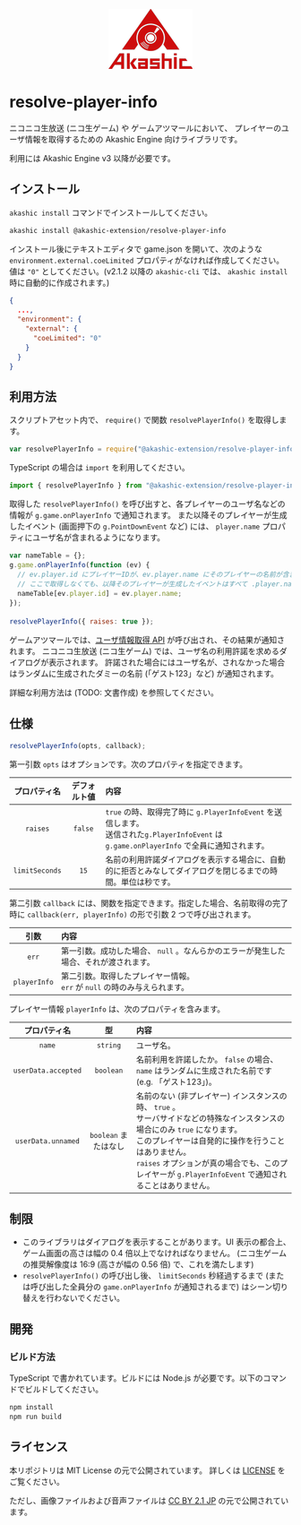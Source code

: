 <p align="center">
<img src="https://github.com/akashic-games/resolve-player-info/blob/master/img/akashic.png"/>
</p>

# resolve-player-info

ニコニコ生放送 (ニコ生ゲーム) や ゲームアツマールにおいて、
プレイヤーのユーザ情報を取得するための Akashic Engine 向けライブラリです。

利用には Akashic Engine v3 以降が必要です。

## インストール

`akashic install` コマンドでインストールしてください。

```sh
akashic install @akashic-extension/resolve-player-info
```

インストール後にテキストエディタで game.json を開いて、次のような `environment.external.coeLimited` プロパティがなければ作成してください。値は `"0"` としてください。(v2.1.2 以降の `akashic-cli` では、 `akashic install` 時に自動的に作成されます。)

```json
{
  ...,
  "environment": {
    "external": {
      "coeLimited": "0"
    }
  }
}
```

## 利用方法

スクリプトアセット内で、 `require()` で関数 `resolvePlayerInfo()` を取得します。

```javascript
var resolvePlayerInfo = require("@akashic-extension/resolve-player-info").resolvePlayerInfo;
```

TypeScript の場合は `import` を利用してください。

```typescript
import { resolvePlayerInfo } from "@akashic-extension/resolve-player-info");
```

取得した `resolvePlayerInfo()` を呼び出すと、各プレイヤーのユーザ名などの情報が `g.game.onPlayerInfo` で通知されます。
また以降そのプレイヤーが生成したイベント (画面押下の `g.PointDownEvent` など) には、 `player.name` プロパティにユーザ名が含まれるようになります。

```javascript
var nameTable = {};
g.game.onPlayerInfo(function (ev) {
  // ev.player.id にプレイヤーIDが、ev.player.name にそのプレイヤーの名前が含まれます。
  // ここで取得しなくても、以降そのプレイヤーが生成したイベントはすべて .player.name で名前を参照できます。
  nameTable[ev.player.id] = ev.player.name;
});

resolvePlayerInfo({ raises: true });
```

ゲームアツマールでは、[ユーザ情報取得 API](https://atsumaru.github.io/api-references/user/) が呼び出され、その結果が通知されます。
ニコニコ生放送 (ニコ生ゲーム) では、ユーザ名の利用許諾を求めるダイアログが表示されます。
許諾された場合にはユーザ名が、されなかった場合はランダムに生成されたダミーの名前 (「ゲスト123」など) が通知されます。

詳細な利用方法は (TODO: 文書作成) を参照してください。

## 仕様

```javascript
resolvePlayerInfo(opts, callback);
```

第一引数 `opts` はオプションです。次のプロパティを指定できます。

|プロパティ名|デフォルト値|内容|
|:---:|:---:|:---|
|`raises`|`false`|`true` の時、取得完了時に `g.PlayerInfoEvent` を送信します。<br> 送信された`g.PlayerInfoEvent` は `g.game.onPlayerInfo` で全員に通知されます。|
|`limitSeconds`|`15`|名前の利用許諾ダイアログを表示する場合に、自動的に拒否とみなしてダイアログを閉じるまでの時間。単位は秒です。|

第二引数 `callback` には、関数を指定できます。指定した場合、名前取得の完了時に `callback(err, playerInfo)` の形で引数 2 つで呼び出されます。

|引数|内容|
|:---:|:---|
|`err`|第一引数。成功した場合、 `null` 。なんらかのエラーが発生した場合、それが渡されます。|
|`playerInfo`|第二引数。取得したプレイヤー情報。<br>`err` が `null` の時のみ与えられます。|

プレイヤー情報 `playerInfo` は、次のプロパティを含みます。

|プロパティ名|型|内容|
|:---:|:---:|:---|
|`name`|`string`|ユーザ名。|
|`userData.accepted`|`boolean`|名前利用を許諾したか。 `false` の場合、 `name` はランダムに生成された名前です (e.g. 「ゲスト123」)。|
|`userData.unnamed`|`boolean` またはなし|名前のない (非プレイヤー) インスタンスの時、 `true` 。<br>サーバサイドなどの特殊なインスタンスの場合にのみ `true` になります。<br>このプレイヤーは自発的に操作を行うことはありません。<br> `raises` オプションが真の場合でも、このプレイヤーが `g.PlayerInfoEvent` で通知されることはありません。|

## 制限

* このライブラリはダイアログを表示することがあります。UI 表示の都合上、ゲーム画面の高さは幅の 0.4 倍以上でなければなりません。
  (ニコ生ゲームの推奨解像度は 16:9 (高さが幅の 0.56 倍) で、これを満たします)
* `resolvePlayerInfo()` の呼び出し後、 `limitSeconds` 秒経過するまで
  (または呼び出した全員分の `game.onPlayerInfo` が通知されるまで) はシーン切り替えを行わないでください。

## 開発

### ビルド方法

TypeScript で書かれています。ビルドには Node.js が必要です。以下のコマンドでビルドしてください。

```sh
npm install
npm run build
```

## ライセンス
本リポジトリは MIT License の元で公開されています。
詳しくは [LICENSE](https://github.com/akashic-games/resolve-player-info/blob/master/LICENSE) をご覧ください。

ただし、画像ファイルおよび音声ファイルは
[CC BY 2.1 JP](https://creativecommons.org/licenses/by/2.1/jp/) の元で公開されています。

